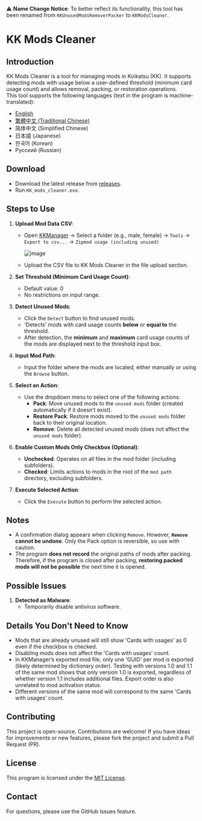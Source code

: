 ⚠ **Name Change Notice**: To better reflect its functionality, this tool has been renamed from `KKUnusedModsRemoverPacker` to `KKModsCleaner`.

# KK Mods Cleaner

## Introduction
KK Mods Cleaner is a tool for managing mods in Koikatsu (KK). It supports detecting mods with usage below a user-defined threshold (minimum card usage count) and allows removal, packing, or restoration operations.  
This tool supports the following languages (text in the program is machine-translated):  
- [English](README.md)  
- [繁體中文 (Traditional Chinese)](README.zh-TW.md)  
- 简体中文 (Simplified Chinese)  
- 日本語 (Japanese)  
- 한국어 (Korean)  
- Русский (Russian)  

## Download
- Download the latest release from [releases](https://github.com/paul0728/KKUnusedModsRemoverPacker/releases/).  
- Run `KK_mods_cleaner.exe`.

## Steps to Use
1. **Upload Mod Data CSV**:
   - Open [KKManager](https://github.com/IllusionMods/KKManager) -> Select a folder (e.g., male, female) -> `Tools` -> `Export to csv...` -> `Zipmod usage (including unused)`
     
     ![image](https://github.com/user-attachments/assets/38dfa3fd-14dd-459d-aef7-94d38aea2841)  
   - Upload the CSV file to KK Mods Cleaner in the file upload section.

2. **Set Threshold (Minimum Card Usage Count)**:
   - Default value: 0  
   - No restrictions on input range.

3. **Detect Unused Mods**:
   - Click the `Detect` button to find unused mods.
   - 'Detects' mods with card usage counts **below** or **equal to** the threshold.
   - After detection, the **minimum** and **maximum** card usage counts of the mods are displayed next to the threshold input box.

4. **Input Mod Path**:
   - Input the folder where the mods are located, either manually or using the `Browse` button.

5. **Select an Action**:
   - Use the dropdown menu to select one of the following actions:
     - **Pack**: Move unused mods to the `unused mods` folder (created automatically if it doesn’t exist).
     - **Restore Pack**: Restore mods moved to the `unused mods` folder back to their original location.
     - **Remove**: Delete all detected unused mods (does not affect the `unused mods` folder).

6. **Enable Custom Mods Only Checkbox (Optional)**:
   - **Unchecked**: Operates on all files in the mod folder (including subfolders).  
   - **Checked**: Limits actions to mods in the root of the `mod path` directory, excluding subfolders.

7. **Execute Selected Action**:
   - Click the `Execute` button to perform the selected action.

## Notes
- A confirmation dialog appears when clicking `Remove`. However, **`Remove` cannot be undone**. Only the Pack option is reversible, so use with caution.
- The program **does not record** the original paths of mods after packing. Therefore, if the program is closed after packing, **restoring packed mods will not be possible** the next time it is opened.

## Possible Issues
1. **Detected as Malware**:
   - Temporarily disable antivirus software.

## Details You Don't Need to Know
- Mods that are already unused will still show 'Cards with usages' as 0 even if the checkbox is checked.
- Disabling mods does not affect the 'Cards with usages' count.
- In KKManager’s exported mod file, only one 'GUID' per mod is exported (likely determined by dictionary order). Testing with versions 1.0 and 1.1 of the same mod shows that only version 1.0 is exported, regardless of whether version 1.1 includes additional files. Export order is also unrelated to mod activation status.
- Different versions of the same mod will correspond to the same 'Cards with usages' count.

## Contributing
This project is open-source. Contributions are welcome! If you have ideas for improvements or new features, please fork the project and submit a Pull Request (PR).

## License
This program is licensed under the [MIT License](https://opensource.org/licenses/MIT).

## Contact
For questions, please use the GitHub Issues feature.
